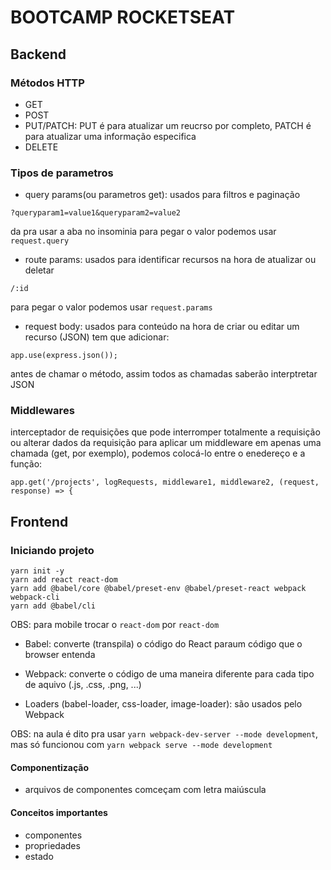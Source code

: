 # BOOTCAMP ROCKETSEAT

## Backend

### Métodos HTTP
- GET
- POST
- PUT/PATCH:
    PUT é para atualizar um reucrso por completo, PATCH é para atualizar uma informação especifica
- DELETE

### Tipos de parametros
- query params(ou parametros get):
    usados para filtros e paginação 
```
?queryparam1=value1&queryparam2=value2
```
da pra usar a aba no insominia
para pegar o valor podemos usar `request.query`

- route params:
    usados para identificar recursos na hora de atualizar ou deletar
```
/:id
```
para pegar o valor podemos usar `request.params`

- request body:
    usados para conteúdo na hora de criar ou editar um recurso (JSON)
    tem que adicionar:
```
app.use(express.json());
```
 antes de chamar o método, assim todos as chamadas saberão interptretar JSON

### Middlewares
interceptador de requisições que pode interromper totalmente a requisição ou alterar dados da requisição
para aplicar um middleware em apenas uma chamada (get, por exemplo), podemos colocá-lo entre o enedereço e a função:
```
app.get('/projects', logRequests, middleware1, middleware2, (request, response) => {
```

## Frontend

### Iniciando projeto

```
yarn init -y
yarn add react react-dom
yarn add @babel/core @babel/preset-env @babel/preset-react webpack webpack-cli
yarn add @babel/cli
```
OBS: para mobile trocar o `react-dom` por `react-dom`

- Babel: converte (transpila) o código do React paraum código que o browser entenda 

- Webpack: converte o código de uma maneira diferente para cada tipo de aquivo (.js, .css, .png, ...)

- Loaders (babel-loader, css-loader, image-loader): são usados pelo Webpack

OBS: na aula é dito pra usar `yarn webpack-dev-server --mode development`, mas só funcionou com `yarn webpack serve --mode development`

#### Componentização

- arquivos de componentes comceçam com letra maiúscula

#### Conceitos importantes

- componentes
- propriedades
- estado
